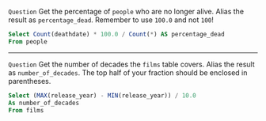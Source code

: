`Question` Get the percentage of `people` who are no longer alive. Alias the result as `percentage_dead`. Remember to use `100.0` and not `100`!
``` sql
Select Count(deathdate) * 100.0 / Count(*) AS percentage_dead
From people
```

***

`Question` Get the number of decades the `films` table covers. Alias the result as `number_of_decades`. The top half of your fraction should be enclosed in parentheses.
``` sql
Select (MAX(release_year) - MIN(release_year)) / 10.0
As number_of_decades
From films
```